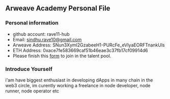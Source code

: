 ## Arweave Academy Personal File

### Personal information

- github account: rave11-hub
- Email: sindhu.rave10@gmail.com
- Arweave Address: SNun3Xyml2GzabeeH1-PURcFe_eVIyaEORFTnankUls
- ETH Address: 0xace7fe583669caf51b46eae3c37fb17cf09914d6
- Please finish this [form](https://docs.google.com/forms/d/e/1FAIpQLSfWA5fIIcBgmRppm3jNz5vmf9Mai_QMVil-2pO4r7YKn_Zhtw/viewform?usp=sf_link) to join in the talent pool.

### Introduce Yourself
 i'am have biggest enthusiast in developing dApps in many chain in the web3 circle, im curently working a freelance in node developer, node runner, node operator etc
